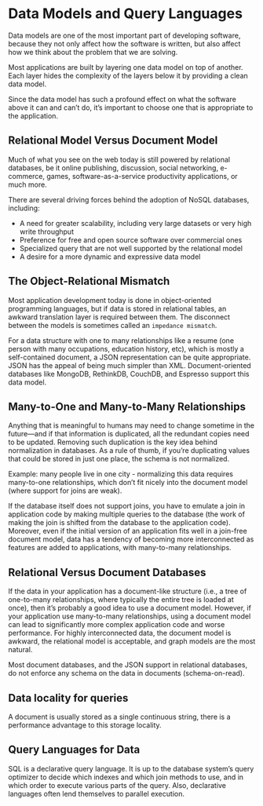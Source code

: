 # Data Models and Query Languages
Data models are one of the most important part of developing software, because they not only affect how the software is written, but also affect how we think about the problem that we are solving. 

Most applications are built by layering one data model on top of another. Each layer hides the complexity of the layers below it by providing a clean data model.

Since the data model has such a profound effect on what the software above it can and can’t do, it’s important to choose one that is appropriate to the application.

## Relational Model Versus Document Model
Much of what you see on the web today is still powered by relational databases, be it online publishing, discussion, social networking, e-commerce, games, software-as-a-service productivity applications, or much more.

There are several driving forces behind the adoption of NoSQL databases, including:
- A need for greater scalability, including very large datasets or very high write throughput
- Preference for free and open source software over commercial ones
- Specialized query that are not well supported by the relational model
- A desire for a more dynamic and expressive data model

## The Object-Relational Mismatch
Most application development today is done in object-oriented programming languages, but if data is stored in relational tables, an awkward translation layer is required between them. The disconnect between the models is sometimes called an `impedance mismatch`.

For a data structure with one to many relationships like a resume (one person with many occupations, education history, etc), which is mostly a self-contained document, a JSON representation can be quite appropriate. JSON has the appeal of being much simpler than XML. Document-oriented databases like MongoDB, RethinkDB, CouchDB, and Espresso support this data model.

## Many-to-One and Many-to-Many Relationships
Anything that is meaningful to humans may need to change sometime in the future—and if that information is duplicated, all the redundant copies need to be updated. Removing such duplication is the key idea behind normalization in databases. As a rule of thumb, if you’re duplicating values that could be stored in just one place, the schema is not normalized.

Example: many people live in one city - normalizing this data requires many-to-one relationships, which don’t fit nicely into the document model (where support for joins are weak).

If the database itself does not support joins, you have to emulate a join in application code by making multiple queries to the database (the work of making the join is shifted from the database to the application code). Moreover, even if the initial version of an application fits well in a join-free document model, data has a tendency of becoming more interconnected as features are added to applications, with many-to-many relationships. 

## Relational Versus Document Databases
If the data in your application has a document-like structure (i.e., a tree of one-to-many relationships, where typically the entire tree is loaded at once), then it’s probably a good idea to use a document model. However, if your application use many-to-many relationships, using a document model can lead to significantly more complex application code and worse performance. For highly interconnected data, the document model is awkward, the relational model is acceptable, and graph models are the most natural.

Most document databases, and the JSON support in relational databases, do not enforce any schema on the data in documents (schema-on-read).

## Data locality for queries
A document is usually stored as a single continuous string, there is a performance advantage to this storage locality.

## Query Languages for Data
SQL is a declarative query language. It is up to the database system’s query optimizer to decide which indexes and which join methods to use, and in which order to execute various parts of the query. Also, declarative languages often lend themselves to parallel execution.









